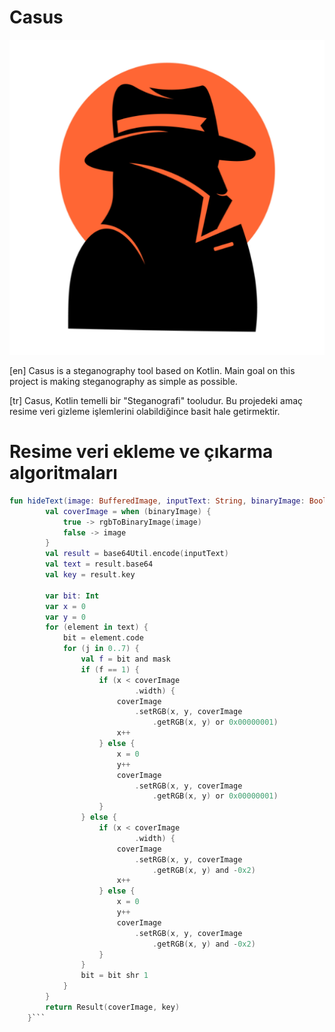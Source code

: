 # Casus

<p align="center">
  <img src="https://github.com/ch3xx/Casus/blob/main/src/main/resources/CasusLogoLauncher.png" alt="Casus"/>
</p>

[en] Casus is a steganography tool based on Kotlin. Main goal on this project is making steganography as simple as possible.

[tr] Casus, Kotlin temelli bir "Steganografi" tooludur. Bu projedeki amaç resime veri gizleme işlemlerini olabildiğince basit hale getirmektir.
 
# Resime veri ekleme ve çıkarma algoritmaları

```kotlin
fun hideText(image: BufferedImage, inputText: String, binaryImage: Boolean): Result {
        val coverImage = when (binaryImage) {
            true -> rgbToBinaryImage(image)
            false -> image
        }
        val result = base64Util.encode(inputText)
        val text = result.base64
        val key = result.key

        var bit: Int
        var x = 0
        var y = 0
        for (element in text) {
            bit = element.code
            for (j in 0..7) {
                val f = bit and mask
                if (f == 1) {
                    if (x < coverImage
                            .width) {
                        coverImage
                            .setRGB(x, y, coverImage
                                .getRGB(x, y) or 0x00000001)
                        x++
                    } else {
                        x = 0
                        y++
                        coverImage
                            .setRGB(x, y, coverImage
                                .getRGB(x, y) or 0x00000001)
                    }
                } else {
                    if (x < coverImage
                            .width) {
                        coverImage
                            .setRGB(x, y, coverImage
                                .getRGB(x, y) and -0x2)
                        x++
                    } else {
                        x = 0
                        y++
                        coverImage
                            .setRGB(x, y, coverImage
                                .getRGB(x, y) and -0x2)
                    }
                }
                bit = bit shr 1
            }
        }
        return Result(coverImage, key)
    }```
